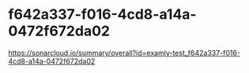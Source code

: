 # f642a337-f016-4cd8-a14a-0472f672da02
https://sonarcloud.io/summary/overall?id=examly-test_f642a337-f016-4cd8-a14a-0472f672da02
